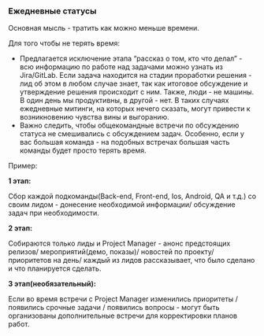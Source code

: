 ### Ежедневные статусы

Основная мысль - тратить как можно меньше времени.

Для того чтобы не терять время:

  - Предлагается исключение этапа “рассказ о том, кто что делал” - всю информацию по работе над задачами можно узнать из Jira/GitLab. 
Если задача находится на стадии проработки решения - лид об этом в любом случае знает, так как итоговое обсуждение и утверждение решения происходит с ним.
Также, люди - не машины. В один день мы продуктивны, в другой - нет. В таких случаях ежедневные митинги, на которых нечего сказать,
могут привести к возникновению чувства вины и выгоранию.
  - Важно следить, чтобы общекомандные встречи по обсуждению статуса не смешивались с обсуждением задач. 
  Особенно, если у вас большая команда - на подобных встречах большая часть команды будет просто терять время.

Пример:

**1 этап:**

  Сбор каждой подкоманды(Back-end, Front-end, Ios, Android, QA и т.д.) со своим лидом - донесение необходимой информации/ 
  обсуждение задач при необходимости.

**2 этап:**
  
  Собираются только лиды и Project Manager - анонс предстоящих релизов/ мероприятий(демо,  показы)/ новостей по проекту/ 
  приоритетов на день/ каждый из лидов рассказывает, что было сделано и что планируется сделать.
  
**3 этап(необязательный):**

  Если во время встречи с Project Manager изменились приоритеты / появились срочные задачи / появились вопросы - 
  могут быть организованы дополнительные встречи для корректировки планов работ.

